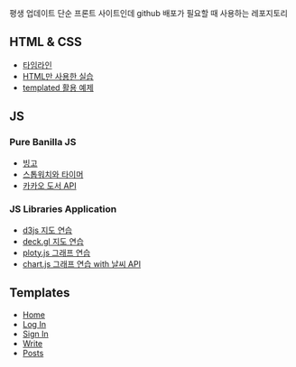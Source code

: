 평생 업데이트
단순 프론트 사이트인데 github 배포가 필요할 때 사용하는 레포지토리

## HTML & CSS

- [타임라인](https://seojinseojin.github.io/frontend-practice/timeline/)
- [HTML만 사용한 실습](https://seojinseojin.github.io/frontend-practice/only-html-practice/)
- [templated 활용 예제](https://seojinseojin.github.io/frontend-practice/choson/)

## JS

### Pure Banilla JS

- [빙고](https://seojinseojin.github.io/frontend-practice/bingo/)
- [스톱워치와 타이머](https://seojinseojin.github.io/frontend-practice/stopwatch/)
- [카카오 도서 API](https://seojinseojin.github.io/frontend-practice/book-api-proj/)

### JS Libraries Application

- [d3js 지도 연습](https://seojinseojin.github.io/frontend-practice/d3-map/)
- [deck.gl 지도 연습](https://seojinseojin.github.io/frontend-practice/deckgl-map/)
- [ploty.js 그래프 연습](https://seojinseojin.github.io/frontend-practice/ploty/)
- [chart.js 그래프 연습 with 날씨 API](https://seojinseojin.github.io/frontend-practice/weather-api-proj/)

## Templates

- [Home](https://seojinseojin.github.io/frontend-practice/template/home.html)
- [Log In](https://seojinseojin.github.io/frontend-practice/template/login.html)
- [Sign In](https://seojinseojin.github.io/frontend-practice/template/signin.html)
- [Write](https://seojinseojin.github.io/frontend-practice/template/write.html)
- [Posts](https://seojinseojin.github.io/frontend-practice/template/posts.html)
